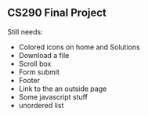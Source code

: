 ## CS290 Final Project


Still needs:
* Colored icons on home and Solutions
* Download a file
* Scroll box
* Form submit
* Footer
* Link to the an outside page
* Some javascript stuff
* unordered list
